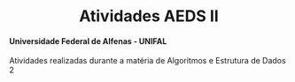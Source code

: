 <div align="center">
<h1> Atividades AEDS II </h1>
</div>

#### Universidade Federal de Alfenas - UNIFAL
Atividades realizadas durante a matéria de Algoritmos e Estrutura de Dados 2
